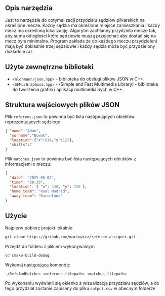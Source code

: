 
## Opis narzędzia

Jest to narzędzie do optymalizacji przydziału sędziów piłkarskich na określone mecze. Każdy sędzia ma określone miejsce zamieszkania
i każdy mecz ma określoną lokalizację. Algorytm zachłanny przydziela mecze tak, aby suma odległości
które sędziowie muszą przejechać aby dostać się na mecz była minimalna. Program zakłada
że do każdego meczu przydzieleni mają być dokładnie trzej sędziowie i każdy sędzia może być przydzielony dokładnie raz.

## Użyte zewnętrzne biblioteki

- `<nlohmann/json.hpp>` - biblioteka do obsługi plików JSON w C++.
- `<SFML/Graphics.hpp>` - (Simple and Fast Multimedia Library) - biblioteka do tworzenia grafiki i aplikacji multimedialnych w C++.

## Struktura wejściowych plików JSON
Plik `referees.json` to powinna być lista następujących obiektów reprezentujących sędziego:
```json
{ "name":"Adam",
  "surname":"Nowak",
  "location":{"x":534,"y":123},
  "skills":7
}
```
Plik `matches.json` to powinna być lista następujących obiektów z informacjami o meczu:
```json
{
  "date": "2025-06-02",
  "time": "20:30",
  "location": { "x": 430, "y": 720 },
  "home_team": "Real Madrid",
  "away_team": "Barcelona"
}
```
## Użycie
Najpierw pobierz projekt lokalnie:
```bash
git clone https://github.com/martowicz/referee-assigner.git
```

Przejdź do folderu z plikiem wykonywalnym 
```bash
cd cmake-build-debug
```
Wykonaj następującą komendę:
```bash
./RefsAndMatches <referees_filepath> <matches_filepath>
```
Po wykonaniu wyświetli się okienko z wizualizacją przydziału sędziów, a do tego przydział
zostanie zapisany do pliku `output.csv` w obecnym folderze